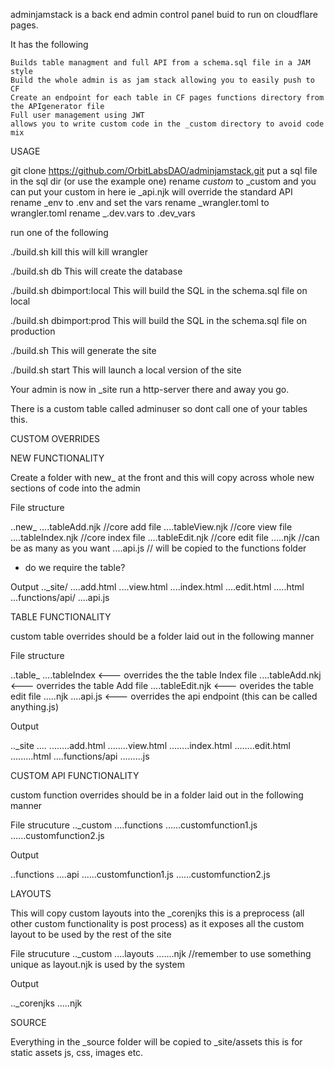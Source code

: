 adminjamstack is a back end admin control panel buid to run on cloudflare pages.

It has the following

    Builds table managment and full API from a schema.sql file in a JAM style
    Build the whole admin is as jam stack allowing you to easily push to CF
    Create an endpoint for each table in CF pages functions directory from the APIgenerator file
    Full user management using JWT
    allows you to write custom code in the _custom directory to avoid code mix

USAGE

git clone https://github.com/OrbitLabsDAO/adminjamstack.git
put a sql file in the sql dir (or use the example one)
rename _custom_ to \_custom and you can put your custom in here ie \_api.njk will override the standard API
rename \_env to .env and set the vars
rename \_wrangler.toml to wrangler.toml
rename \_.dev.vars to .dev_vars

run one of the following

./build.sh kill
this will kill wrangler

./build.sh db
This will create the database

./build.sh dbimport:local
This will build the SQL in the schema.sql file on local

./build.sh dbimport:prod
This will build the SQL in the schema.sql file on production

./build.sh
This will generate the site

./build.sh start
This will launch a local version of the site

Your admin is now in \_site run a http-server there and away you go.

There is a custom table called adminuser so dont call one of your tables this.

CUSTOM OVERRIDES

NEW FUNCTIONALITY

Create a folder with new\_ at the front and this will copy across whole new sections of code into the admin

File structure

..new\_<name>
....tableAdd.njk //core add file
....tableView.njk //core view file
....tableIndex.njk //core index file
....tableEdit.njk //core edit file
....<fileName>.njk //can be as many as you want
....api.js // will be copied to the functions folder

- do we require the table?

Output
..\_site/
....add.html
....view.html
....index.html
....edit.html
....<fileName>.html
...functions/api/
....api.js

TABLE FUNCTIONALITY

custom table overrides should be a folder laid out in the following manner

File structure

..table\_<name>
....tableIndex <--- overrides the the table Index file
....tableAdd.nkj <--- overrides the table Add file
....tableEdit.njk <--- overides the table edit file
....<fileName>.njk
....api.js <--- overrides the api endpoint (this can be called anything.js)

Output

..\_site
....<name>
........add.html
........view.html
........index.html
........edit.html
........<fileName>.html
....functions/api
........<name>.js

CUSTOM API FUNCTIONALITY

custom function overrides should be in a folder laid out in the following manner

File strucuture
..\_custom
....functions
......customfunction1.js
......customfunction2.js

Output

..functions
....api
......customfunction1.js
......customfunction2.js

LAYOUTS

This will copy custom layouts into the \_corenjks this is a preprocess (all other custom functionality is post process) as it exposes all the custom layout to be used by the rest of the site

File strucuture
..\_custom
....layouts
......<filename>.njk //remember to use something unique as layout.njk is used by the system

Output

..\_corenjks
....<filename>.njk

SOURCE

Everything in the \_source folder will be copied to \_site/assets this is for static assets js, css, images etc.

